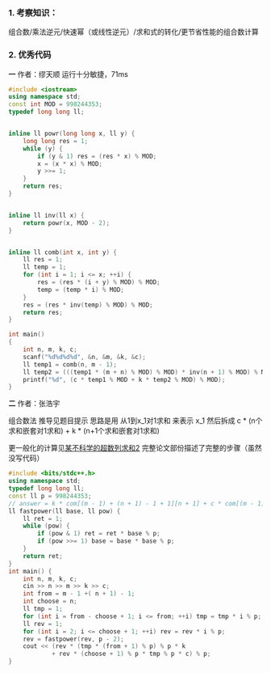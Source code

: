 
### 1. 考察知识：

组合数/乘法逆元/快速幂（或线性逆元）/求和式的转化/更节省性能的组合数计算


### 2. 优秀代码
**一**
作者：缪天顺
运行十分敏捷，71ms
```C++
#include <iostream>
using namespace std;
const int MOD = 998244353;
typedef long long ll;


inline ll powr(long long x, ll y) {
	long long res = 1;
	while (y) {
		if (y & 1) res = (res * x) % MOD;
		x = (x * x) % MOD;
		y >>= 1;
	}
	return res;
}


inline ll inv(ll x) {
	return powr(x, MOD - 2);
}


inline ll comb(int x, int y) {
	ll res = 1;
	ll temp = 1;
	for (int i = 1; i <= x; ++i) {
		res = (res * (i + y) % MOD) % MOD;
		temp = (temp * i) % MOD;
    }
    res = (res * inv(temp) % MOD) % MOD;
	return res;
}

int main()
{
	int n, m, k, c;
	scanf("%d%d%d%d", &n, &m, &k, &c);
	ll temp1 = comb(n, m - 1);
	ll temp2 = (((temp1 * (m + n) % MOD) % MOD) * inv(n + 1) % MOD) % MOD;
	printf("%d", (c * temp1 % MOD + k * temp2 % MOD) % MOD);
}

```
**二**
作者：张浩宇

组合数法
推导见题目提示
思路是用 从1到x_1对1求和 来表示 x_1
然后拆成 c * (n个求和嵌套对1求和) + k * (n+1个求和嵌套对1求和)

更一般化的计算见[某不科学的超数列求和2](https://github.com/gbakkk5951/OriginalProblems/tree/master/高考系列试题/数学/求和/某不科学的超数列求和2)
完整论文部份描述了完整的步骤（虽然没写代码）


```c++
#include <bits/stdc++.h>
using namespace std;
typedef long long ll;
const ll p = 998244353;
// answer = k * com[(m - 1) + (n + 1) - 1 + 1][n + 1] + c * com[(m - 1) + (n + 1) - 1][n];
ll fastpower(ll base, ll pow) {
	ll ret = 1;
	while (pow) {
		if (pow & 1) ret = ret * base % p;
		if (pow >>= 1) base = base * base % p;
	}
	return ret;
}
int main() {
    int n, m, k, c;
    cin >> n >> m >> k >> c;
    int from = m - 1 +( n + 1) - 1;
    int choose = n;
	ll tmp = 1;
	for (int i = from - choose + 1; i <= from; ++i) tmp = tmp * i % p;
	ll rev = 1;
	for (int i = 2; i <= choose + 1; ++i) rev = rev * i % p;
	rev = fastpower(rev, p - 2);
    cout << (rev * (tmp * (from + 1) % p) % p * k 
			+ rev * (choose + 1) % p * tmp % p * c) % p;
}



```
